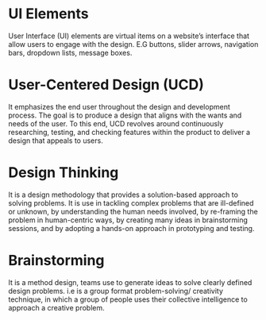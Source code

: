   # UI Elements
User Interface (UI) elements are virtual items on a website’s interface that allow users to engage with the design. E.G buttons, slider arrows, navigation bars, dropdown lists, message boxes. 

# User-Centered Design (UCD)
It emphasizes the end user throughout the design and development process. The goal is to produce a design that aligns with the wants and needs of the user. To this end, UCD revolves around continuously researching, testing, and checking features within the product to deliver a design that appeals to users.

# Design Thinking 
It is a design methodology that provides a solution-based approach to solving problems. It is use in tackling complex problems that are ill-defined or unknown, by understanding the human needs involved, by re-framing the problem in human-centric ways, by creating many ideas in brainstorming sessions, and by adopting a hands-on approach in prototyping and testing.

# Brainstorming

It is a method design, teams use to generate ideas to solve clearly defined design problems. i.e is a group format problem-solving/ creativity technique, in which a group of people uses their collective intelligence to approach a creative problem.